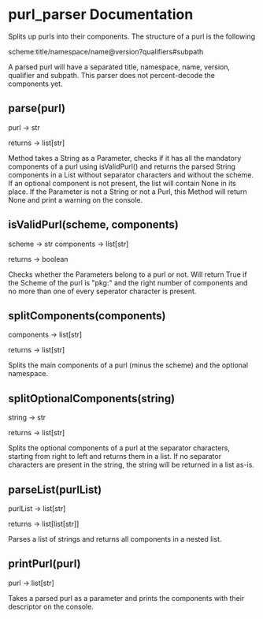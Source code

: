 
# purl_parser Documentation

Splits up purls into their components. The structure of a purl is the following

scheme:title/namespace/name@version?qualifiers#subpath

A parsed purl will have a separated title, namespace, name, version, qualifier and subpath. This parser does not percent-decode the components yet.

## parse(purl)
purl        -> str

returns     -> list[str]

Method takes a String as a Parameter, checks if it has all the mandatory components of a purl using isValidPurl() and returns the parsed String components in a List without separator characters and without the scheme. If an optional component is not present, the list will contain None in its place. If the Parameter is not a String or not a Purl, this Method will return None and print a warning on the console.

## isValidPurl(scheme, components)
scheme      -> str
components  -> list[str]

returns     -> boolean

Checks whether the Parameters belong to a purl or not. Will return True if the Scheme of the purl is "pkg:" and the right number of components and no more than one of every seperator character is present.

## splitComponents(components)
components  -> list[str]

returns     -> list[str]

Splits the main components of a purl (minus the scheme) and the optional namespace.

## splitOptionalComponents(string)
string      -> str

returns      -> list[str]

Splits the optional components of a purl at the separator characters, starting from right to left and returns them in a list. If no separator characters are present in the string, the string will be returned in a list as-is.

## parseList(purlList)
purlList    -> list[str]

returns     -> list[list[str]]

Parses a list of strings and returns all components in a nested list.

## printPurl(purl)
purl        -> list[str]

Takes a parsed purl as a parameter and prints the components with their descriptor on the console.